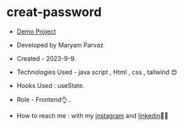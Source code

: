 # creat-password
- [Demo Project](https://maryamparvaz.github.io/creat-password/)

- Developed by Maryam Parvaz 

- Created - 2023-9-9.

- Technologies Used - java script , Html , css , tailwind 😍

- Hooks Used : useState. 

- Role - Frontend👌..

- How to reach me : with my [instagram](https://www.instagram.com/maryamparvaz_web) and [linkedin](https://www.linkedin.com/in/maryam-parvaz-3687b327a/)👩‍💻
